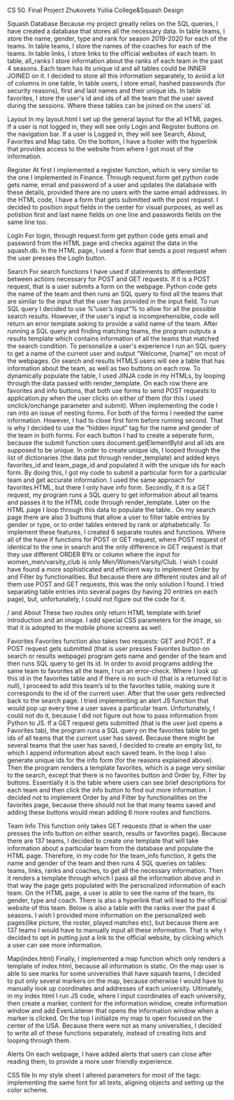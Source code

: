 CS 50. Final Project
Zhukovets Yuliia
College&Squash
Design

Squash Database
Because my project greatly relies on the SQL queries, I have created a database that stores all the necessary data.
In table teams, I store the name, gender, type and rank for season 2019-2020 for each of the teams.
In table teams, I store the names of the coaches for each of the teams.
In table links, I store links to the official websites of each team.
In table, all_ranks I store information about the ranks of each team in the past 4 seasons.
Each team has its unique id and all tables could be INNER JOINED on it. I decided to store all this information separately, to avoid a lot of columns in one table,
In table users, I store email, hashed passwords (for security reasons), first and last names and their unique ids.
In table favorites, I store the user's id and ids of all the team that the user saved during the sessions.
Where these tables can be joined on the users’ id.

Layout
In my layout.html I set up the general layout for the all HTML pages. If a user is not logged in, they will see only Login and Register buttons on the navigation bar. If a user is Logged in, they will see Search, About, Favorites and Map tabs. On the bottom, I have a footer with the hyperlink that provides access to the website from where I got most of the information.

Register
At first I implemented a register function, which is very similar to the one I implemented in Finance. Through request.form get python code gets name, email and password of a user and updates the database with these details, provided there are no users with the same email addresses. In the HTML code, I have a form that gets submitted with the post request. I decided to position input fields in the center for visual purposes, as well as potistion first and last name fields on one line and passwords fields on the same line too.

LogIn
For login,  through request.form get python code gets email and password from the HTML page and checks against the data in the squash.db. In the HTML page,  I used a form that sends a post request when the user presses the LogIn button.

Search
For search functions I have used if statements to differentiate between actions necessary for POST and GET requests. If it is a POST request, that is a user submits a form on the webpage. Python code gets the name of the team and then runs an SQL query to find all the teams that are similar  to the input that the user has provided in the input field. To run SQL query I decided to use %”user’s input”% to allow for all the possible search results. However, if the user's input is incomprehensible, code will return an error template asking to provide a valid name of the team. After running a SQL query and finding matching teams, the program outputs a results template which contains information of all the teams that matched the search condition.
To personalize a user's experience I run an SQL query to get a name of the current user and output “Welcome, [name]” on most of the webpages.
On search and results HTMLS users will see a table that has information about the team, as well as two buttons on each row. To dynamically populate the table, I used JINJA code in my HTMLs, by looping through the data passed with render_template. On each row there are favorites and info buttons, that both use forms to send POST requests to application.py when the user clicks on either of them (for this I used onclick/onchange parameter and submit). When implementing the code I ran into an issue of nesting forms. For both of the forms I needed the same information. However, I had to close first form before running second. That is why I decided to use the “hidden input” tag for the name and gender of the team in both forms. For each button I had to create a seperate form, because the submit function uses document.getElementById and all ids are supposed to be unique. In order to create unique ids, I looped through the list of dictionaries (the data put through render_template) and added keys favorites_id and team_page_id and populated it with the unique ids for each form. By doing this, I got my code to submit a particular form for a particular team and get accurate information.
I used the same approach for favorites.HTML, but there I only have info form.
Secondly, if it is a GET request, my program runs a SQL query to get information about all teams and passes it to the HTML code through render_template. Later on the HTML page I loop through this data to populate the table..
On my search page there are also 3 buttons that allow a user to filter table entries by gender or type, or to order tables entered by rank or alphabetically. To implement these features, I created 6 separate routes and functions. Where all of the have if functions for POST or GET request, where POST request of identical to the one in search and the only difference in GET request is that they use different ORDER BYs or column where the input for women_men/varsity_club is only Men/Women/Varsity/Club.
I wish I could have found a more sophisticated and efficient way to implement Order by and Filter by functionalities. But because there are different routes and all of them use POST and GET requests, this was the only solution I found.
I tried separating table entries into several pages (by having 20 entries on each page), but, unfortunately, I could not figure out the code for it.

/ and About
These two routes only return HTML template with brief introduction and an image. I add special CSS parameters for the image, so that it is adopted to the mobile phone screens as well.

Favorites
Favorites function also takes two requests: GET and POST.
If a POST request gets submitted (that is user presses Favorites button on search or results webpage) program gets name and gender of the team and then runs SQL query to get its id. In order to avoid programs adding the same team to favorites all the team, I run an error-check. Where I look up this id in the favorites table and if there is no such id (that is a returned list is null), I proceed to add this team’s id to the favorites table, making sure it corresponds to the id of the current user. After that the user gets redirected back to the search page.
I tried implementing an alert JS function that would pop up every time a user saves a particular team. Unfortunately, I could not do it, because I did not figure out how to pass information from Python to JS.
If a GET request gets submitted (that is the user just opens a Favorites tab), the program runs a SQL query on the favorites table to get ids of all teams that the current user has saved. Because there might be several teams that the user has saved, I decided to create an empty list, to which I append information about each saved team. In the loop I also generate unique ids for the info form (for the reasons explained above). Then the program renders a template favorites, which is a page very similar to the search, except that there is no favorites button and Order by, Filter by buttons. Essentially it is the table where users can see brief descriptions for each team and then click the info button to find out more information. I decided not to implement Order by and Filter by functionalities on the favorites page, because there should not be that many teams saved and adding these buttons would mean adding 6 more routes and functions.

Team Info
This function only takes GET requests (that is when the user presses the info button on either search, results or favorites page). Because there are 137 teams, I decided to create one template that will take information about a particular team from the database and populate the HTML page. Therefore, in my code for the team_info function, it gets the name and gender of the team and then runs 4 SQL queries on tables: teams, links, ranks and coaches,  to get all the necessary information. Then it renders a template through which I pass all the information above and in that way the page gets populated with the personalized information of each team. On the HTML page, a user is able to see the name of the team, its gender, type and coach. There is also a hyperlink that will lead to the official website of this team. Below is also a table with the ranks over the past 4 seasons.
I wish I provided more information on the personalized web pages(like picture,  the roster, played matches etc), but because there are 137 teams I would have to manually input all these information. That is why I decided to opt in putting just a link to the official website, by clicking which a user can see more information.

Map(index.html)
Finally, I implemented a map function which only renders a template of index.html, because all information is static. On the map user is able to see marks for some universities that have squash teams,
I decided to put only several markers on the map, because otherwise I would have to manually look up coordinates and addresses of each university.
Ultimately, in my index html I run JS code, where I input coordinates of each university, then create a marker, content for the information window, create information window and add EvenListener that opens the information window when a marker is clicked. On the top I initialize my map to open focused on the center of the USA.
Because there were not as many universities, I decided to write all of these functions separately, instead of creating lists and looping through them.

Alerts
On each webpage, I have added alerts that users can close after reading them, to provide a more user friendly experience.

CSS file
In my style sheet I altered parameters for most of the tags: implementing the same font for all texts, aligning objects and setting up the color scheme.
